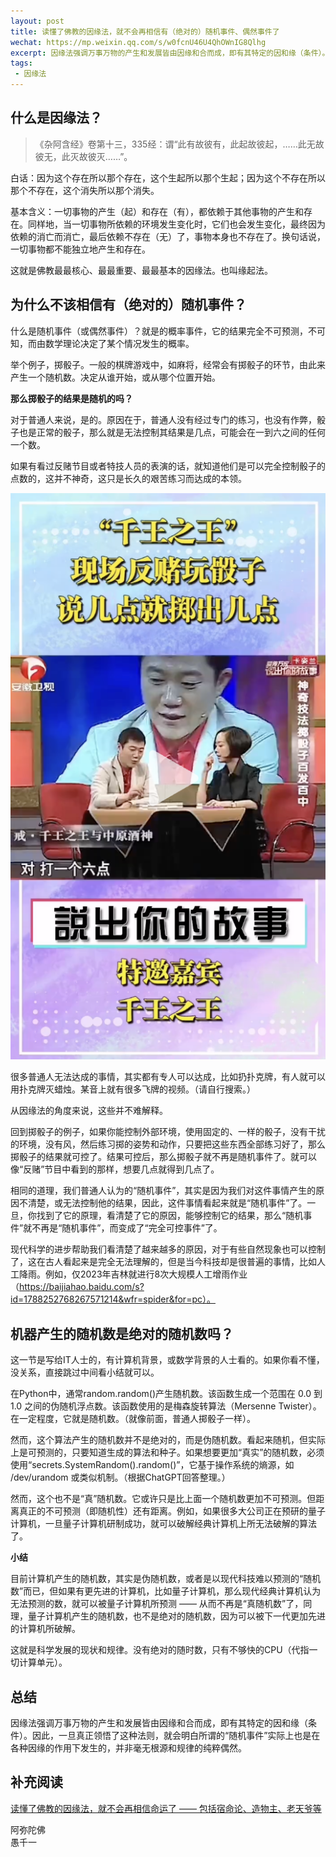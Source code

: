 ```yaml
---
layout: post
title: 读懂了佛教的因缘法，就不会再相信有（绝对的）随机事件、偶然事件了
wechat: https://mp.weixin.qq.com/s/w0fcnU46U4QhOWnIG8Qlhg
excerpt: 因缘法强调万事万物的产生和发展皆由因缘和合而成，即有其特定的因和缘（条件）。因此，一旦真正领悟了这种法则，就会明白所谓的“随机事件”实际上也是在各种因缘的作用下发生的，并非毫无根源和规律的纯粹偶然。
tags:
 - 因缘法
---
```


## 什么是因缘法？

>《杂阿含经》卷第十三，335经：谓“此有故彼有，此起故彼起，……此无故彼无，此灭故彼灭……”。

白话：因为这个存在所以那个存在，这个生起所以那个生起；因为这个不存在所以那个不存在，这个消失所以那个消失。

基本含义：一切事物的产生（起）和存在（有），都依赖于其他事物的产生和存在。同样地，当一切事物所依赖的环境发生变化时，它们也会发生变化，最终因为依赖的消亡而消亡，最后依赖不存在（无）了，事物本身也不存在了。换句话说，一切事物都不能独立地产生和存在。

这就是佛教最最核心、最最重要、最最基本的因缘法。也叫缘起法。

## 为什么不该相信有（绝对的）随机事件？

什么是随机事件（或偶然事件）？就是的概率事件，它的结果完全不可预测，不可知，而由数学理论决定了某个情况发生的概率。

举个例子，掷骰子。一般的棋牌游戏中，如麻将，经常会有掷骰子的环节，由此来产生一个随机数。决定从谁开始，或从哪个位置开始。

**那么掷骰子的结果是随机的吗？**

对于普通人来说，是的。原因在于，普通人没有经过专门的练习，也没有作弊，骰子也是正常的骰子，那么就是无法控制其结果是几点，可能会在一到六之间的任何一个数。

如果有看过反赌节目或者特技人员的表演的话，就知道他们是可以完全控制骰子的点数的，这并不神奇，这只是长久的艰苦练习而达成的本领。

![反赌玩骰子](../images/2024-09-01-13-22-45.png)

很多普通人无法达成的事情，其实都有专人可以达成，比如扔扑克牌，有人就可以用扑克牌灭蜡烛。某音上就有很多飞牌的视频。（请自行搜索。）

从因缘法的角度来说，这些并不难解释。

回到掷骰子的例子，如果你能控制外部环境，使用固定的、一样的骰子，没有干扰的环境，没有风，然后练习掷的姿势和动作，只要把这些东西全部练习好了，那么掷骰子的结果就可控了。结果可控后，那么掷骰子就不再是随机事件了。就可以像“反赌”节目中看到的那样，想要几点就得到几点了。

相同的道理，我们普通人认为的“随机事件”，其实是因为我们对这件事情产生的原因不清楚，或无法控制他的结果，因此，这件事情看起来就是“随机事件”了。一旦，你找到了它的原理，看清楚了它的原因，能够控制它的结果，那么“随机事件”就不再是“随机事件”，而变成了“完全可控事件”了。

现代科学的进步帮助我们看清楚了越来越多的原因，对于有些自然现象也可以控制了，这在古人看起来是完全无法理解的，但是当今科技却是很普遍的事情，比如人工降雨。例如，仅2023年吉林就进行8次大规模人工增雨作业（https://baijiahao.baidu.com/s?id=1788252768267571214&wfr=spider&for=pc）。

## 机器产生的随机数是绝对的随机数吗？

这一节是写给IT人士的，有计算机背景，或数学背景的人士看的。如果你看不懂，没关系，直接跳过中间看小结就可以。

在Python中，通常random.random()产生随机数。该函数生成一个范围在 0.0 到 1.0 之间的伪随机浮点数。该函数使用的是梅森旋转算法（Mersenne Twister）。在一定程度，它就是随机数。（就像前面，普通人掷骰子一样）。

然而，这个算法产生的随机数并不是绝对的，而是伪随机数。看起来随机，但实际上是可预测的，只要知道生成的算法和种子。如果想要更加“真实”的随机数，必须使用“secrets.SystemRandom().random()”，它基于操作系统的熵源，如 /dev/urandom 或类似机制。（根据ChatGPT回答整理。）

然而，这个也不是“真”随机数。它或许只是比上面一个随机数更加不可预测。但距离真正的不可预测（即随机性）还有距离。例如，如果很多大公司正在预研的量子计算机，一旦量子计算机研制成功，就可以破解经典计算机上所无法破解的算法了。

**小结**

目前计算机产生的随机数，其实是伪随机数，或者是以现代科技难以预测的“随机数”而已，但如果有更先进的计算机，比如量子计算机，那么现代经典计算机认为无法预测的数，就可以被量子计算机所预测 —— 从而不再是“真随机数”了，同理，量子计算机产生的随机数，也不是绝对的随机数，因为可以被下一代更加先进的计算机所破解。

这就是科学发展的现状和规律。没有绝对的随时数，只有不够快的CPU（代指一切计算单元）。

## 总结

因缘法强调万事万物的产生和发展皆由因缘和合而成，即有其特定的因和缘（条件）。因此，一旦真正领悟了这种法则，就会明白所谓的“随机事件”实际上也是在各种因缘的作用下发生的，并非毫无根源和规律的纯粹偶然。

## 补充阅读

[读懂了佛教的因缘法，就不会再相信命运了 —— 包括宿命论、造物主、老天爷等](https://mp.weixin.qq.com/s/mvmWSx8zEwCkHCOGsccXyw) 


阿弥陀佛<br>
愚千一

